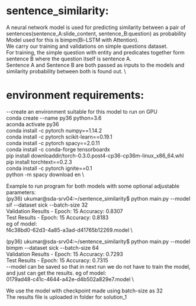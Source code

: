 # sentence_similarity:
A neural network model is used for predicting similarity between a pair of sentences(sentence_A:slide_content, sentence_B:question) as probability\
Model used for this is bimpm(Bi-LSTM with Attention).\
We carry our training and validations on simple questions dataset. \
For training, the simple question with entity and predicates together form sentence B where the question itself is sentence A. \
Sentence A and Sentence B are both passed as inputs to the models and similarity probability between both is found out. \

# environment requirements:
--create an environment suitable for this model to run on GPU\
conda create --name py36 python=3.6 \
aconda activate py36 \
conda install -c pytorch numpy==1.14.2 \
conda install -c pytorch scikit-learn==0.19.1 \
conda install -c pytorch spacy==2.0.11 \
conda install -c conda-forge tensorboardx \
pip install downloaddir/torch-0.3.0.post4-cp36-cp36m-linux_x86_64.whl \
pip install torchtext==0.2.3 \
conda install -c pytorch ignite==0.1 \
python -m spacy download en \

Example to run program for both models with some optional adjustable parameters: \
(py36) ukumar@sda-srv04:~/sentence_similarity$ python main.py --model sif --dataset sick --batch-size 32 \
Validation Results - Epoch: 15 Accuracy: 0.8307 \
Test Results - Epoch: 15 Accuracy: 0.8183 \
 eg of model: \
 f4c38bd0-62d3-4a85-a3ad-d41765b12269.model \

(py36) ukumar@sda-srv04:~/sentence_similarity$ python main.py --model bimpm --dataset sick --batch-size 64 \
Validation Results - Epoch: 15 Accuracy: 0.7293 \
Test Results - Epoch: 15 Accuracy: 0.7315 \
--model can be saved so that in next run we do not have to train the model, and just can get the results. eg of model: \
0179ad48-c41c-4644-a42e-d4b502a829e7.model \

We use the model with checkpoint made using batch-size as 32 \
The results file is uploaded in folder for solution_1

